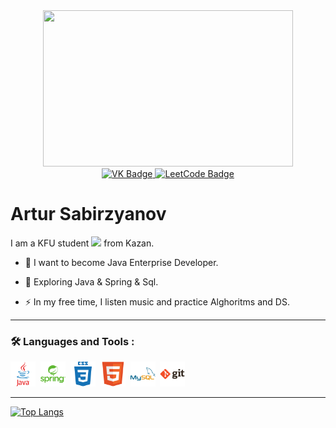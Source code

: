 <div id="header" align="center">
  <img src="https://i.pinimg.com/originals/4e/9e/1f/4e9e1f5a41b738e3066d135da871a46c.gif" width="400" height = "250"/>
</div>
<div id="badges" align="center"> 
  <a href="https://vk.com/squ1ky">
    <img src="https://img.icons8.com/?size=256&amp;id=48220" alt="VK Badge" width="100" height="100">
  </a>
  <a href="https://leetcode.com/katharsysss/">
    <img src="https://img.icons8.com/?size=256&id=wDGo581Ea5Nf&format=png" width="100" height="100" alt="LeetCode Badge">
  </a>
</div>

<h1>
  Artur Sabirzyanov
</h1>

I am a KFU student <img src="https://media.giphy.com/media/WUlplcMpOCEmTGBtBW/giphy.gif" width="30"> from Kazan.

- :telescope: I want to become Java Enterprise Developer.

- :seedling: Exploring Java & Spring & Sql.

- :zap: In my free time, I listen music and practice Alghoritms and DS.

  
---

### :hammer_and_wrench: Languages and Tools :

<div>
  <img src="https://github.com/devicons/devicon/blob/master/icons/java/java-original-wordmark.svg" title="Java" alt="Java" width="40" height="40"/>&nbsp;
  <img src="https://github.com/devicons/devicon/blob/master/icons/spring/spring-original-wordmark.svg" title="Spring" alt="Spring" width="40" height="40"/>&nbsp;
  <img src="https://github.com/devicons/devicon/blob/master/icons/css3/css3-plain-wordmark.svg"  title="CSS3" alt="CSS" width="40" height="40"/>&nbsp;
  <img src="https://github.com/devicons/devicon/blob/master/icons/html5/html5-original.svg" title="HTML5" alt="HTML" width="40" height="40"/>&nbsp;
  <img src="https://github.com/devicons/devicon/blob/master/icons/mysql/mysql-original-wordmark.svg" title="MySQL"  alt="MySQL" width="40" height="40"/>&nbsp;
  <img src="https://github.com/devicons/devicon/blob/master/icons/git/git-original-wordmark.svg" title="Git" **alt="Git" width="40" height="40"/>
</div>

---
[![Top Langs](https://github-readme-stats.vercel.app/api/top-langs/?username=squ1ky&layout=compact&theme=vision-friendly-dark)](https://github.com/anuraghazra/github-readme-stats)
